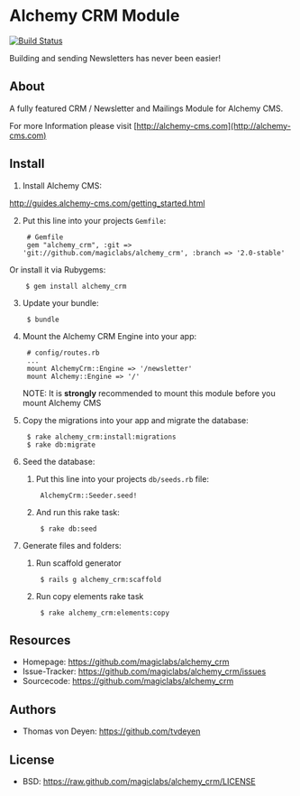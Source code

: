 Alchemy CRM Module
==================

[![Build Status](https://secure.travis-ci.org/magiclabs/alchemy_crm.png?branch=2.0-stable)](http://travis-ci.org/magiclabs/alchemy_crm)

Building and sending Newsletters has never been easier!

About
-----

A fully featured CRM / Newsletter and Mailings Module for Alchemy CMS.

For more Information please visit [http://alchemy-cms.com](http://alchemy-cms.com)

Install
-------

1. Install Alchemy CMS:

http://guides.alchemy-cms.com/getting_started.html

2. Put this line into your projects `Gemfile`:

        # Gemfile
        gem "alchemy_crm", :git => 'git://github.com/magiclabs/alchemy_crm', :branch => '2.0-stable'

Or install it via Rubygems:

        $ gem install alchemy_crm

3. Update your bundle:

        $ bundle

4. Mount the Alchemy CRM Engine into your app:

        # config/routes.rb
        ...
        mount AlchemyCrm::Engine => '/newsletter'
        mount Alchemy::Engine => '/'

    NOTE: It is **strongly** recommended to mount this module before you mount Alchemy CMS

5. Copy the migrations into your app and migrate the database:

        $ rake alchemy_crm:install:migrations
        $ rake db:migrate

6. Seed the database:

    1. Put this line into your projects `db/seeds.rb` file:

            AlchemyCrm::Seeder.seed!

    2. And run this rake task:

            $ rake db:seed

7. Generate files and folders:

    1. Run scaffold generator

            $ rails g alchemy_crm:scaffold

    2. Run copy elements rake task

            $ rake alchemy_crm:elements:copy

Resources
---------

* Homepage: <https://github.com/magiclabs/alchemy_crm>
* Issue-Tracker: <https://github.com/magiclabs/alchemy_crm/issues>
* Sourcecode: <https://github.com/magiclabs/alchemy_crm>

Authors
---------

* Thomas von Deyen: <https://github.com/tvdeyen>

License
-------

* BSD: <https://raw.github.com/magiclabs/alchemy_crm/LICENSE>
